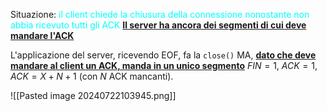 Situazione: <span style=color:cyan>il client chiede la chiusura della connessione nonostante non abbia ricevuto tutti gli ACK</span>
<b><u>Il server ha ancora dei segmenti di cui deve mandare l'ACK</u></b>

L'applicazione del server, ricevendo EOF, fa la `close()` MA, <b><u>dato che deve mandare al client un ACK, manda in un unico segmento</u></b> $FIN = 1$, $ACK = 1$, $ACK=X+N+1$ (con $N$ ACK mancanti). 

![[Pasted image 20240722103945.png]]

